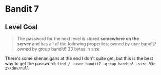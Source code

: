 # Bandit 7

## Level Goal

> The password for the next level is stored **somewhere on the server** and has all of the following properties:
> owned by user bandit7
> owned by group bandit6
> 33 bytes in size

There's some shenanigans at the end I don't quite get, but this is the best way to get the password: `find / -user bandit7 -group bandit6 -size 33c 2>/dev/null`
